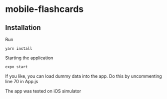 # mobile-flashcards

## Installation

Run 

`yarn install`

Starting the application

`expo start`

If you like, you can load dummy data into the app. Do this by uncommenting line 70 in App.js

The app was tested on iOS simulator
